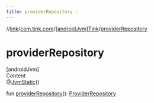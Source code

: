 ```yaml
---
title: providerRepository -
---
```

//[link](../../index.md)/[com.tink.core](../index.md)/[[androidJvm]Tink](index.md)/[providerRepository](provider-repository.md)



# providerRepository  
[androidJvm]  
Content  
@[JvmStatic](https://kotlinlang.org/api/latest/jvm/stdlib/kotlin.jvm/-jvm-static/index.html)()  
  
fun [providerRepository](provider-repository.md)(): [ProviderRepository](../../com.tink.core.provider/[android-jvm]-provider-repository/index.md)  



